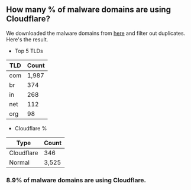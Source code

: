 ## How many % of malware domains are using Cloudflare?


We downloaded the malware domains from [here](https://urlhaus.abuse.ch) and filter out duplicates.
Here's the result.


[//]: # (start replacement)


- Top 5 TLDs

| TLD | Count |
| --- | --- |
| com | 1,987 |
| br | 374 |
| in | 268 |
| net | 112 |
| org | 98 |


- Cloudflare %

| Type | Count |
| --- | --- |
| Cloudflare | 346 |
| Normal | 3,525 |


### 8.9% of malware domains are using Cloudflare.